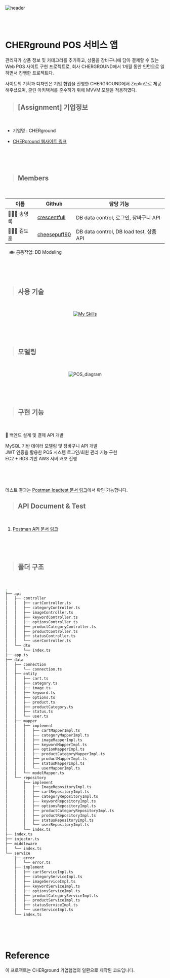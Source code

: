 ![header](https://capsule-render.vercel.app/api?type=Slice&color=auto&height=350&section=header&text=%20%20CHERground&fontSize=90&textBg=true)

<br/>
<br/>


# CHERground POS 서비스 앱 
관리자가 상품 정보 및 카테고리를 추가하고, 상품을 장바구니에 담아 결제할 수 있는 Web POS 사이트 구현 프로젝트로, 회사 CHERGROUND에서 1개월 동안 인턴으로 일하면서 진행한 프로젝트다.

사이트의 기획과 디자인은 기업 협업을 진행한 CHERGROUND에서 Zeplin으로 제공해주셨으며, 클린 아키텍쳐를 준수하기 위해 MVVM 모델을 적용하였다.

> ## [Assignment] 기업정보

 <br/>

  - 기업명 : CHERground

  - [CHERground 웹사이트 링크](https://www.cherground.com/)

<br/>
<br/>
<br/>

> ## Members

<br/>

|이름   |Github                   |담당 기능|
|-------|-------------------------|--------------------|
|👨🏻‍🎤 송영록 |[crescentfull](https://github.com/crescentfull) | DB data control, 로그인, 장바구니 API  |
|👰🏻‍♂️ 김도훈 |[cheesepuff90](https://github.com/cheesepuff90)     | DB data control, DB load test, 상품 API|

ㅤ👪 공동작업: DB Modeling

<br>
<br>
<br>


> ## 사용 기술
<br>

<div align="center">

 [![My Skills](https://skillicons.dev/icons?i=jts,express,nodejs,nginx,vscode,mysql,git,github)](https://skillicons.dev)

</div>


<br/>
<br/>
<br/>

> ## 모델링

<br/>

<div align="center">

![POS_diagram](https://user-images.githubusercontent.com/78721108/146539375-5120ff07-245b-47df-8c09-39c026ce666f.png)

</div>

<br/>
<br/>
<br>


> ## 구현 기능

<br>

📌 백엔드 설계 및 결제 API 개발

MySQL 기반 데이터 모델링 및 장바구니 API 개발 <br>
JWT 인증을 활용한 POS 시스템 로그인/회원 관리 기능 구현 <br>
EC2 + RDS 기반 AWS 서버 배포 진행 <br>


<br>
<br>
<br>


테스트 결과는 [Postman loadtest 문서 링크](https://cloudy-station-688596.postman.co/workspace/My-Workspace~e8ea5b0c-c034-4103-8b11-b76a8dd22f41/documentation/17713220-bd37e9f6-9a13-44e9-baaa-5c7b42ab267c)에서 확인 가능합니다.


> ## API Document & Test

<br>

1. [Postman API 문서 링크](https://documenter.getpostman.com/view/17713220/2s7ZE4LPuE)
<br/>
<br>
<br>

> ## 폴더 구조

<br>

```bash
.
├── api
│   ├── controller
│   │   ├── cartController.ts
│   │   ├── categoryController.ts
│   │   ├── imageController.ts
│   │   ├── keywordController.ts
│   │   ├── optionsController.ts
│   │   ├── productCategoryController.ts
│   │   ├── productController.ts
│   │   ├── statusController.ts
│   │   └── userController.ts
│   └── dto
│       └── index.ts
├── app.ts
├── data
│   ├── connection
│   │   └── connection.ts
│   ├── entity
│   │   ├── cart.ts
│   │   ├── category.ts
│   │   ├── image.ts
│   │   ├── keyword.ts
│   │   ├── options.ts
│   │   ├── product.ts
│   │   ├── productCategory.ts
│   │   ├── status.ts
│   │   └── user.ts
│   ├── mapper
│   │   ├── implement
│   │   │   ├── cartMapperImpl.ts
│   │   │   ├── categoryMapperImpl.ts
│   │   │   ├── imageMapperImpl.ts
│   │   │   ├── keywordMapperImpl.ts
│   │   │   ├── optionMapperImpl.ts
│   │   │   ├── productCategoryMapperImpl.ts
│   │   │   ├── productMapperImpl.ts
│   │   │   ├── statusMapperImpl.ts
│   │   │   └── userMapperImpl.ts
│   │   └── modelMapper.ts
│   └── repository
│       ├── implement
│       │   ├── ImageRepositoryImpl.ts
│       │   ├── cartRepositoryImpl.ts
│       │   ├── categoryRepositoryImpl.ts
│       │   ├── keywordRepositoryImpl.ts
│       │   ├── optionsRepositoryImpl.ts
│       │   ├── productCategoryRepositoryImpl.ts
│       │   ├── productRepositoryImpl.ts
│       │   ├── statusRepositoryImpl.ts
│       │   └── userRepositoryImpl.ts
│       └── index.ts
├── index.ts
├── injector.ts
├── middleware
│   └── index.ts
└── service
    ├── error
    │   └── error.ts
    ├── implement
    │   ├── cartServiceImpl.ts
    │   ├── categoryServiceImpl.ts
    │   ├── imageServiceImpl.ts
    │   ├── keywordServiceImpl.ts
    │   ├── optionsServiceImpl.ts
    │   ├── productCategoryServiceImpl.ts
    │   ├── productServiceImpl.ts
    │   ├── statusServiceImpl.ts
    │   └── userServiceImpl.ts
    └── index.ts
```

<br/>
<br/>
<br/>

# Reference
이 프로젝트는 CHERground 기업협업의 일환으로 제작된 코드입니다. 
    
